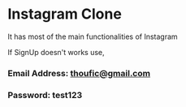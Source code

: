 # Instagram Clone

It has most of the main functionalities of Instagram

If SignUp doesn't works use, 
 ### Email Address: thoufic@gmail.com
 ### Password: test123
